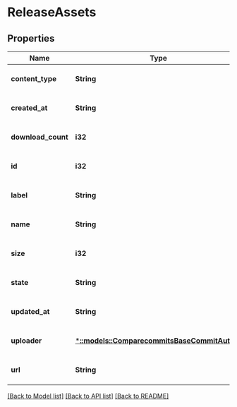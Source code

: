 # ReleaseAssets

## Properties
Name | Type | Description | Notes
------------ | ------------- | ------------- | -------------
**content_type** | **String** |  | [optional] [default to null]
**created_at** | **String** |  | [optional] [default to null]
**download_count** | **i32** |  | [optional] [default to null]
**id** | **i32** |  | [optional] [default to null]
**label** | **String** |  | [optional] [default to null]
**name** | **String** |  | [optional] [default to null]
**size** | **i32** |  | [optional] [default to null]
**state** | **String** |  | [optional] [default to null]
**updated_at** | **String** |  | [optional] [default to null]
**uploader** | [***::models::ComparecommitsBaseCommitAuthor**](comparecommits_base_commit_author.md) |  | [optional] [default to null]
**url** | **String** |  | [optional] [default to null]

[[Back to Model list]](../README.md#documentation-for-models) [[Back to API list]](../README.md#documentation-for-api-endpoints) [[Back to README]](../README.md)


